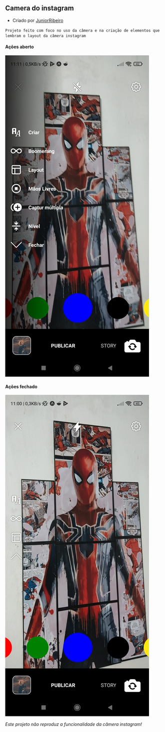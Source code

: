 ## Camera do instagram

- Criado por [JuniorRibeiro](https://www.instagram.com/juniorribeiro__/)

`Projeto feito com foco no uso da câmera e na criação de elementos que lembram o layout da câmera instagram`

#### Ações aberto

![](./img1.jpg)

#### Ações fechado

![ ](./img2.jpg)

_Este projeto não reproduz a funcionalidade da câmera instagram!_
